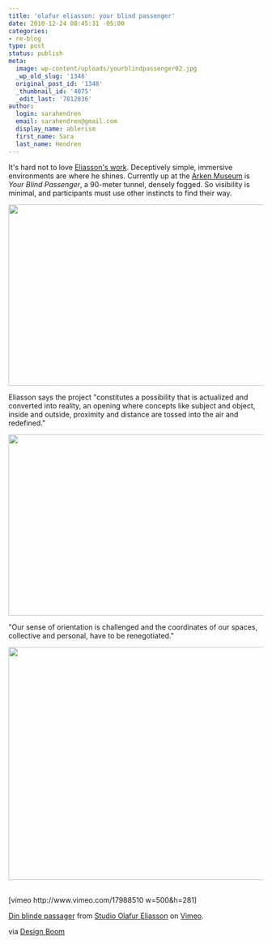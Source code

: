 ```yaml
---
title: 'olafur eliasson: your blind passenger'
date: 2010-12-24 08:45:31 -05:00
categories:
- re-blog
type: post
status: publish
meta:
  image: wp-content/uploads/yourblindpassenger02.jpg
  _wp_old_slug: '1348'
  original_post_id: '1348'
  _thumbnail_id: '4075'
  _edit_last: '7812036'
author:
  login: sarahendren
  email: sarahendren@gmail.com
  display_name: ablerism
  first_name: Sara
  last_name: Hendren
---
```


<p>It's hard not to love <a href="http://www.olafureliasson.net/">Eliasson's work</a>. Deceptively simple, immersive environments are where he shines. Currently up at the <a href="http://www.arken.dk/content/us">Arken Museum</a> is <em>Your Blind Passenger</em>, a 90-meter tunnel, densely fogged. So visibility is minimal, and participants must use other instincts to find their way.</p>
<p><a href="http://ablersite.files.wordpress.com/2010/12/yourblindpassenger02.jpg"><img class="alignnone size-full wp-image-4075" title="yourblindpassenger02" src="{{ site.baseurl }}/uploads/yourblindpassenger02.jpg" alt="" width="640" height="358" /></a></p>
<p>Eliasson says the project "constitutes a possibility that is actualized and converted into reality, an opening where concepts like subject and object, inside and outside, proximity and distance are tossed into the air and redefined."</p>
<p><a href="http://ablersite.files.wordpress.com/2010/12/yourblindpassenger03.jpg"><img class="alignnone size-full wp-image-4076" title="yourblindpassenger03" src="{{ site.baseurl }}/uploads/yourblindpassenger03.jpg" alt="" width="640" height="358" /></a></p>
<p>"Our sense of orientation is challenged and the coordinates of our spaces, collective and personal, have to be renegotiated."</p>
<p><a href="http://ablersite.files.wordpress.com/2010/12/yourblindpassenger04.jpg"><img class="alignnone size-full wp-image-4077" title="yourblindpassenger04" src="{{ site.baseurl }}/uploads/yourblindpassenger04.jpg" alt="" width="640" height="460" /></a></p>
<p>&nbsp;<br />
[vimeo http://www.vimeo.com/17988510 w=500&h=281]
<p><a href="http://vimeo.com/17988510">Din blinde passager</a> from <a href="http://vimeo.com/user3990392">Studio Olafur Eliasson</a> on <a href="http://vimeo.com">Vimeo</a>.</p>
<p>via <a href="http://www.designboom.com/weblog/cat/10/view/12642/olafur-eliasson-your-blind-passenger.html">Design Boom</a></p>
